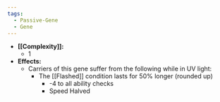 ```yaml
---
tags:
  - Passive-Gene
  - Gene
---
```

- **[[Complexity]]:**
	- 1
- **Effects:**
	- Carriers of this gene suffer from the following while in UV light:
		- The [[Flashed]] condition lasts for 50% longer (rounded up)
			- -4 to all ability checks
			- Speed Halved
